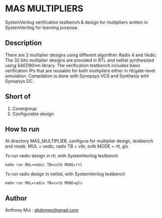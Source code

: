 # MAS MULTIPLIERS

SystemVerilog verification testbench & design for multipliers written in SystemVerilog for learning purpose.

## Description

There are 2 multiplier designs using different algorithm: Radix 4 and Vedic. The 32 bits multiplier designs are provided in RTL and netlist synthesized using SAED90nm library. The verification testbench includes basic verification IPs that are reusable for both multipliers either in rtl/gate-level simulation. Compilation is done with Synopsys VCS and Synthesis with Synopsys DC.

## Short of

1) Covergroup
2) Configurable design

## How to run

At directory MAS_MULTIPLIER, configure for multiplier design, testbench and mode. 
MUL = vedic, radix
TB = vtb, svtb
MODE = rtl, gls

To run vedic design in rtl, with SystemVerilog testbench
```
make run MUL=vedic TB=svtb MODE=rtl
```
To run radix design in netlist, with SystemVerilog testbench
```
make run MUL=radix TB=svtb MODE=gls
```

## Author

Anthony Mui : akdemen@gmail.com  
